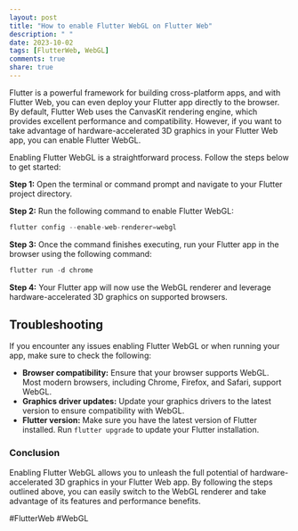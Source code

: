 ```yaml
---
layout: post
title: "How to enable Flutter WebGL on Flutter Web"
description: " "
date: 2023-10-02
tags: [FlutterWeb, WebGL]
comments: true
share: true
---
```


Flutter is a powerful framework for building cross-platform apps, and with Flutter Web, you can even deploy your Flutter app directly to the browser. By default, Flutter Web uses the CanvasKit rendering engine, which provides excellent performance and compatibility. However, if you want to take advantage of hardware-accelerated 3D graphics in your Flutter Web app, you can enable Flutter WebGL.

Enabling Flutter WebGL is a straightforward process. Follow the steps below to get started:

**Step 1:** Open the terminal or command prompt and navigate to your Flutter project directory.

**Step 2:** Run the following command to enable Flutter WebGL:

```dart
flutter config --enable-web-renderer=webgl
```

**Step 3:** Once the command finishes executing, run your Flutter app in the browser using the following command:

```dart
flutter run -d chrome
```

**Step 4:** Your Flutter app will now use the WebGL renderer and leverage hardware-accelerated 3D graphics on supported browsers.

## Troubleshooting

If you encounter any issues enabling Flutter WebGL or when running your app, make sure to check the following:

- **Browser compatibility:** Ensure that your browser supports WebGL. Most modern browsers, including Chrome, Firefox, and Safari, support WebGL.
- **Graphics driver updates:** Update your graphics drivers to the latest version to ensure compatibility with WebGL.
- **Flutter version:** Make sure you have the latest version of Flutter installed. Run `flutter upgrade` to update your Flutter installation.

### Conclusion

Enabling Flutter WebGL allows you to unleash the full potential of hardware-accelerated 3D graphics in your Flutter Web app. By following the steps outlined above, you can easily switch to the WebGL renderer and take advantage of its features and performance benefits.

#FlutterWeb #WebGL